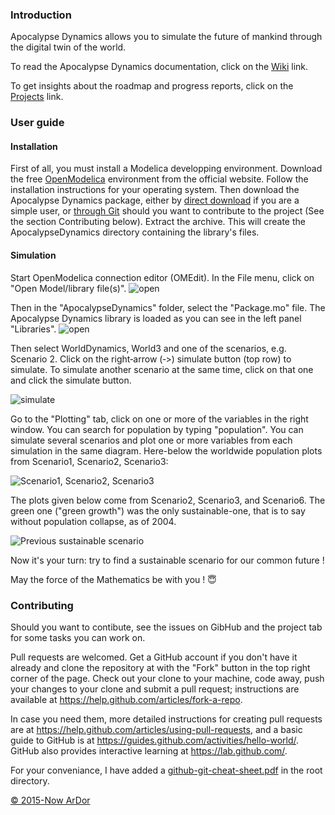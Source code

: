 ### Introduction

Apocalypse Dynamics allows you to simulate the future of mankind through the digital twin of the world.

To read the Apocalypse Dynamics documentation, click on the [Wiki](https://github.com/Arnaud-Dorthe/ApocalypseDynamics/wiki) link.

To get insights about the roadmap and progress reports, click on the [Projects](https://github.com/Arnaud-Dorthe/ApocalypseDynamics/projects) link.

### User guide

#### Installation

 First of all, you must install a Modelica developping environment.
Download the free [OpenModelica](https://www.openmodelica.org/download/download-linux) environment from the official website.
Follow the installation instructions for your operating system. Then download the Apocalypse Dynamics package, either by [direct download](https://github.com/Arnaud-Dorthe/ApocalypseDynamics/archive/master.zip) if you are a simple user, or [through Git](https://github.com/Arnaud-Dorthe/ApocalypseDynamics.git) should you want to contribute to the project (See the section Contributing below). Extract the archive. This will create the ApocalypseDynamics directory containing the library's files.

#### Simulation

Start OpenModelica connection editor (OMEdit). 
In the File menu, click on "Open Model/library file(s)". 
![open](UsersGuide/GitHub%20Images/OMedit%20-%20Load%20library.png)

Then in the "ApocalypseDynamics" folder, select the "Package.mo" file.
The Apocalypse Dynamics library is loaded as you can see in the left panel "Libraries". 
![open](UsersGuide/GitHub%20Images/OMedit%20-%20Library%20loaded.png)

Then select WorldDynamics, World3 and one of the scenarios, e.g. Scenario 2. 
Click on the right‐arrow (‐>) simulate button (top row) to simulate. 
To simulate another scenario at the same time, click on that one and click the simulate button.

![simulate](UsersGuide/GitHub%20Images/Screenshot%20scenario%203.png)

Go to the "Plotting" tab, click on one or more of the variables in the right window. You can search for population by typing "population". You can simulate several scenarios and plot one or more variables from each simulation in the same diagram. Here-below the worldwide population plots from Scenario1, Scenario2, Scenario3:

![Scenario1, Scenario2, Scenario3](UsersGuide/GitHub%20Images/Scenario1%2C%20Scenario2%2C%20Scenario3%20population.png)

The plots given below come from Scenario2, Scenario3, and Scenario6. The green one ("green growth") was the only sustainable-one, that is to say without population collapse, as of 2004.

![Previous sustainable scenario](UsersGuide/GitHub%20Images/Scenario2%2C%20Scenario3%2C%20Scenario6%20population.png)

Now it's your turn: try to find a sustainable scenario for our common future !

May the force of the Mathematics be with you ! :innocent:

### Contributing

Should you want to contibute, see the issues on GibHub and the project tab for some tasks you can work on. 

Pull requests are welcomed.
Get a GitHub account if you don't have it already and clone the repository at with the "Fork" button in the top right corner of the page. Check out your clone to your machine, code away, push your changes to your clone and submit a pull request; instructions are available at <https://help.github.com/articles/fork-a-repo>.

In case you need them, more detailed instructions for creating pull requests are at <https://help.github.com/articles/using-pull-requests>, and a basic guide to GitHub is at <https://guides.github.com/activities/hello-world/>.  GitHub also
provides interactive learning at <https://lab.github.com/>.

For your conveniance, I have added a [github-git-cheat-sheet.pdf](https://github.com/Arnaud-Dorthe/ApocalypseDynamics/blob/master/github-git-cheat-sheet.pdf) in the root directory.

[© 2015-Now ArDor](https://sites.google.com/view/abak-consulting/home)
